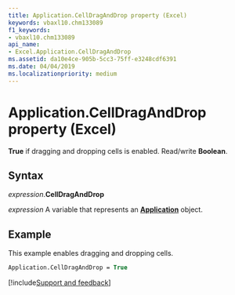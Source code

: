 ```yaml
---
title: Application.CellDragAndDrop property (Excel)
keywords: vbaxl10.chm133089
f1_keywords:
- vbaxl10.chm133089
api_name:
- Excel.Application.CellDragAndDrop
ms.assetid: da10e4ce-905b-5cc3-75ff-e3248cdf6391
ms.date: 04/04/2019
ms.localizationpriority: medium
---
```



# Application.CellDragAndDrop property (Excel)

**True** if dragging and dropping cells is enabled. Read/write **Boolean**.


## Syntax

_expression_.**CellDragAndDrop**

_expression_ A variable that represents an **[Application](Excel.Application(object).md)** object.


## Example

This example enables dragging and dropping cells.


```vb
Application.CellDragAndDrop = True
```




[!include[Support and feedback](~/includes/feedback-boilerplate.md)]